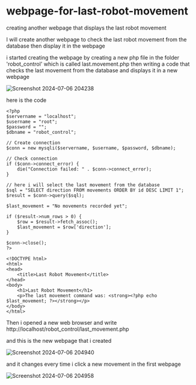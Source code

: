 # webpage-for-last-robot-movement
creating another webpage that displays the last robot movement 

I will create another webpage to check the last robot movement from the database then display it in the webpage 

i started creating the webpage by creating a new php file in the folder 'robot_control' which is called last.movement.php then writing a code that checks the last movement from the database and displays it in a new webpage 


![Screenshot 2024-07-06 204238](https://github.com/FaisalBaqutyan/webpage-for-last-robot-movement/assets/174335196/dfa41fd1-b088-49d5-9257-13e78688b806)


here is the code 

```
<?php
$servername = "localhost";
$username = "root";
$password = "";
$dbname = "robot_control";

// Create connection
$conn = new mysqli($servername, $username, $password, $dbname);

// Check connection
if ($conn->connect_error) {
    die("Connection failed: " . $conn->connect_error);
}

// here i will select the last movement from the database 
$sql = "SELECT direction FROM movements ORDER BY id DESC LIMIT 1";
$result = $conn->query($sql);

$last_movement = "No movements recorded yet";

if ($result->num_rows > 0) {
    $row = $result->fetch_assoc();
    $last_movement = $row['direction'];
}

$conn->close();
?>

<!DOCTYPE html>
<html>
<head>
    <title>Last Robot Movement</title>
</head>
<body>
    <h1>Last Robot Movement</h1>
    <p>The last movement command was: <strong><?php echo $last_movement; ?></strong></p>
</body>
</html>
```

Then i opened a new web browser and write http://localhost/robot_control/last_movement.php 

and this is the new webpage that i created 

![Screenshot 2024-07-06 204940](https://github.com/FaisalBaqutyan/webpage-for-last-robot-movement/assets/174335196/5d549c72-f2e1-46ae-a83e-679436b18522)


and it changes every time i click a new movement in the first webpage 

![Screenshot 2024-07-06 204958](https://github.com/FaisalBaqutyan/webpage-for-last-robot-movement/assets/174335196/7b5be7e3-6b54-4dce-8f9e-d6b2fb16264e)


